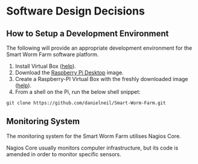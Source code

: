 # Software Design Decisions 

## How to Setup a Development Environment  

The following will provide an appropriate development environment for the Smart Worm Farm software platform. 

1. Install Virtual Box ([help](https://www.virtualbox.org/manual/ch02.html)).
2. Download the [Raspberry Pi Desktop](https://www.raspberrypi.org/software/raspberry-pi-desktop/) image.
3. Create a Raspberry-PI Virtual Box with the freshly downloaded image ([help](https://roboticsbackend.com/install-raspbian-desktop-on-a-virtual-machine-virtualbox/)).
4. From a shell on the Pi, run the below shell snippet:
``` 
git clone https://github.com/danielneil/Smart-Worm-Farm.git 
```

## Monitoring System

The monitoring system for the Smart Worm Farm utilises Nagios Core. 

Nagios Core usually monitors computer infrastructure, but its code is amended in order to monitor specific sensors. 
